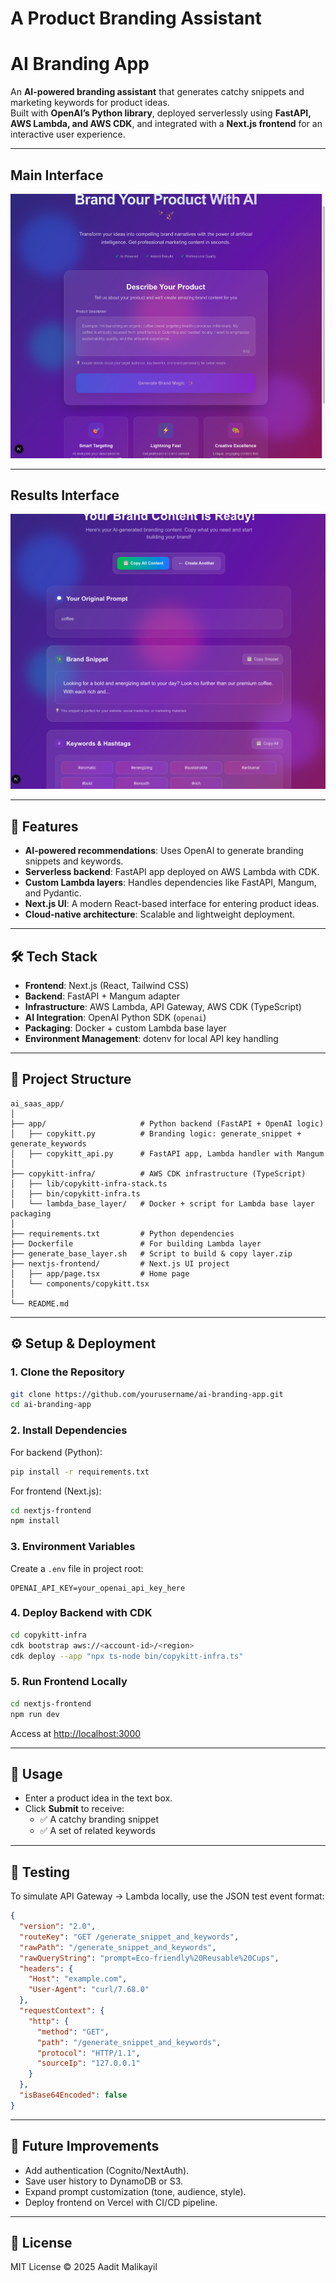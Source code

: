 # A Product Branding Assistant
# AI Branding App  

An **AI-powered branding assistant** that generates catchy snippets and marketing keywords for product ideas.  
Built with **OpenAI’s Python library**, deployed serverlessly using **FastAPI, AWS Lambda, and AWS CDK**, and integrated with a **Next.js frontend** for an interactive user experience.  

---
## Main Interface
![Brand Generator Interface](./screenshots/app-home.png)

---
## Results Interface
![Resutls Interface](./screenshots/results.png)

---


## 🚀 Features  
- **AI-powered recommendations**: Uses OpenAI to generate branding snippets and keywords.  
- **Serverless backend**: FastAPI app deployed on AWS Lambda with CDK.  
- **Custom Lambda layers**: Handles dependencies like FastAPI, Mangum, and Pydantic.  
- **Next.js UI**: A modern React-based interface for entering product ideas.  
- **Cloud-native architecture**: Scalable and lightweight deployment.  

---

## 🛠️ Tech Stack  
- **Frontend**: Next.js (React, Tailwind CSS)  
- **Backend**: FastAPI + Mangum adapter  
- **Infrastructure**: AWS Lambda, API Gateway, AWS CDK (TypeScript)  
- **AI Integration**: OpenAI Python SDK (`openai`)  
- **Packaging**: Docker + custom Lambda base layer  
- **Environment Management**: dotenv for local API key handling  

---

## 📂 Project Structure  
```
ai_saas_app/
│
├── app/                     # Python backend (FastAPI + OpenAI logic)
│   ├── copykitt.py          # Branding logic: generate_snippet + generate_keywords
│   ├── copykitt_api.py      # FastAPI app, Lambda handler with Mangum
│
├── copykitt-infra/          # AWS CDK infrastructure (TypeScript)
│   ├── lib/copykitt-infra-stack.ts
│   ├── bin/copykitt-infra.ts
│   └── lambda_base_layer/   # Docker + script for Lambda base layer packaging
│
├── requirements.txt         # Python dependencies
├── Dockerfile               # For building Lambda layer
├── generate_base_layer.sh   # Script to build & copy layer.zip
├── nextjs-frontend/         # Next.js UI project
│   ├── app/page.tsx         # Home page
│   └── components/copykitt.tsx
│
└── README.md
```

---

## ⚙️ Setup & Deployment  

### 1. Clone the Repository  
```bash
git clone https://github.com/yourusername/ai-branding-app.git
cd ai-branding-app
```

### 2. Install Dependencies  
For backend (Python):  
```bash
pip install -r requirements.txt
```

For frontend (Next.js):  
```bash
cd nextjs-frontend
npm install
```

### 3. Environment Variables  
Create a `.env` file in project root:  
```
OPENAI_API_KEY=your_openai_api_key_here
```

### 4. Deploy Backend with CDK  
```bash
cd copykitt-infra
cdk bootstrap aws://<account-id>/<region>
cdk deploy --app "npx ts-node bin/copykitt-infra.ts"
```

### 5. Run Frontend Locally  
```bash
cd nextjs-frontend
npm run dev
```
Access at [http://localhost:3000](http://localhost:3000)  

---

## 📖 Usage  
- Enter a product idea in the text box.  
- Click **Submit** to receive:  
  - ✅ A catchy branding snippet  
  - ✅ A set of related keywords  

---

## 🧪 Testing  
To simulate API Gateway → Lambda locally, use the JSON test event format:  
```json
{
  "version": "2.0",
  "routeKey": "GET /generate_snippet_and_keywords",
  "rawPath": "/generate_snippet_and_keywords",
  "rawQueryString": "prompt=Eco-friendly%20Reusable%20Cups",
  "headers": {
    "Host": "example.com",
    "User-Agent": "curl/7.68.0"
  },
  "requestContext": {
    "http": {
      "method": "GET",
      "path": "/generate_snippet_and_keywords",
      "protocol": "HTTP/1.1",
      "sourceIp": "127.0.0.1"
    }
  },
  "isBase64Encoded": false
}
```

---

## 🔮 Future Improvements  
- Add authentication (Cognito/NextAuth).  
- Save user history to DynamoDB or S3.  
- Expand prompt customization (tone, audience, style).  
- Deploy frontend on Vercel with CI/CD pipeline.  

---

## 📜 License  
MIT License © 2025 Aadit Malikayil  
